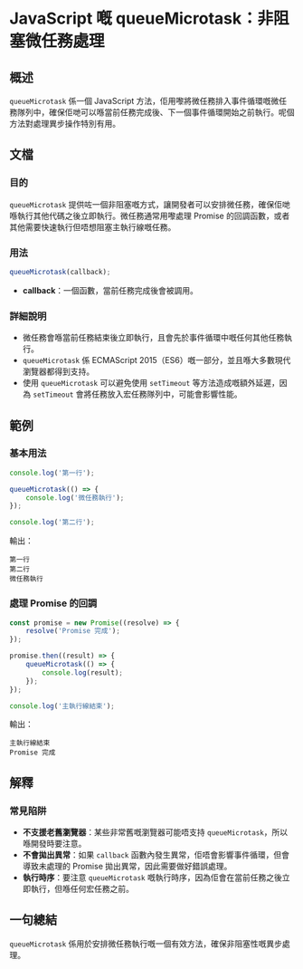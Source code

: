 <!--
Meta Description: # JavaScript 嘅 queueMicrotask：非阻塞微任務處理 ## 概述 `queueMicrotask` 係一個 JavaScript 方法，佢用嚟將微任務排入事件循環嘅微任務隊列中，確保佢哋可以喺當前任務完成後、下一個事件循環開始之前執行。呢個方法對處理異步操作特別有用。 ## ...
Meta Keywords: queuemicrotask, promise, javascript, console, log
-->

# JavaScript 嘅 queueMicrotask：非阻塞微任務處理

## 概述
`queueMicrotask` 係一個 JavaScript 方法，佢用嚟將微任務排入事件循環嘅微任務隊列中，確保佢哋可以喺當前任務完成後、下一個事件循環開始之前執行。呢個方法對處理異步操作特別有用。

## 文檔
### 目的
`queueMicrotask` 提供咗一個非阻塞嘅方式，讓開發者可以安排微任務，確保佢哋喺執行其他代碼之後立即執行。微任務通常用嚟處理 Promise 的回調函數，或者其他需要快速執行但唔想阻塞主執行線嘅任務。

### 用法
```javascript
queueMicrotask(callback);
```
- **callback**：一個函數，當前任務完成後會被調用。

### 詳細說明
- 微任務會喺當前任務結束後立即執行，且會先於事件循環中嘅任何其他任務執行。
- `queueMicrotask` 係 ECMAScript 2015（ES6）嘅一部分，並且喺大多數現代瀏覽器都得到支持。
- 使用 `queueMicrotask` 可以避免使用 `setTimeout` 等方法造成嘅額外延遲，因為 `setTimeout` 會將任務放入宏任務隊列中，可能會影響性能。

## 範例
### 基本用法
```javascript
console.log('第一行');

queueMicrotask(() => {
    console.log('微任務執行');
});

console.log('第二行');
```
輸出：
```
第一行
第二行
微任務執行
```

### 處理 Promise 的回調
```javascript
const promise = new Promise((resolve) => {
    resolve('Promise 完成');
});

promise.then((result) => {
    queueMicrotask(() => {
        console.log(result);
    });
});

console.log('主執行線結束');
```
輸出：
```
主執行線結束
Promise 完成
```

## 解釋
### 常見陷阱
- **不支援老舊瀏覽器**：某些非常舊嘅瀏覽器可能唔支持 `queueMicrotask`，所以喺開發時要注意。
- **不會拋出異常**：如果 `callback` 函數內發生異常，佢唔會影響事件循環，但會導致未處理的 Promise 拋出異常，因此需要做好錯誤處理。
- **執行時序**：要注意 `queueMicrotask` 嘅執行時序，因為佢會在當前任務之後立即執行，但喺任何宏任務之前。

## 一句總結
`queueMicrotask` 係用於安排微任務執行嘅一個有效方法，確保非阻塞性嘅異步處理。
